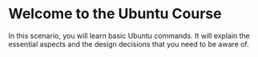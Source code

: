 # Welcome to the Ubuntu Course

In this scenario, you will learn basic Ubuntu commands. It will explain the essential aspects and the design decisions that you need to be aware of.
